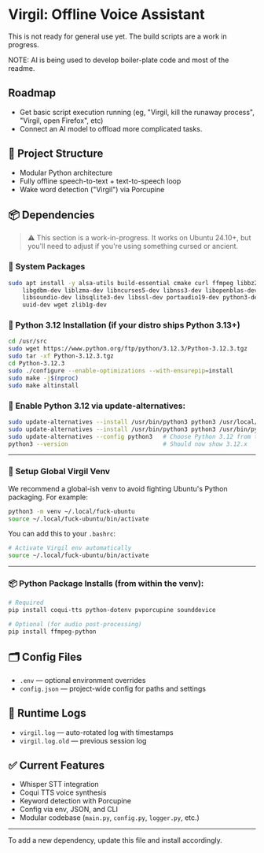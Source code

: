 # Virgil: Offline Voice Assistant

This is not ready for general use yet. The build scripts are a work in progress.

NOTE: AI is being used to develop boiler-plate code and most of the readme.

## Roadmap
- Get basic script execution running (eg, "Virgil, kill the runaway process", "Virgil, open Firefox", etc)
- Connect an AI model to offload more complicated tasks.

## 🧱 Project Structure
- Modular Python architecture
- Fully offline speech-to-text + text-to-speech loop
- Wake word detection ("Virgil") via Porcupine

## 📦 Dependencies

> ⚠️ This section is a work-in-progress. It works on Ubuntu 24.10+, but you'll need to adjust if you're using something cursed or ancient.

### 🧱 System Packages
```bash
sudo apt install -y alsa-utils build-essential cmake curl ffmpeg libbz2-dev libffi-dev \
    libgdbm-dev liblzma-dev libncurses5-dev libnss3-dev libopenblas-dev libreadline-dev \
    libsoundio-dev libsqlite3-dev libssl-dev portaudio19-dev python3-dev sox tk-dev \
    uuid-dev wget zlib1g-dev
```

### 🐍 Python 3.12 Installation (if your distro ships Python 3.13+)
```bash
cd /usr/src
sudo wget https://www.python.org/ftp/python/3.12.3/Python-3.12.3.tgz
sudo tar -xf Python-3.12.3.tgz
cd Python-3.12.3
sudo ./configure --enable-optimizations --with-ensurepip=install
sudo make -j$(nproc)
sudo make altinstall
```

### 🔀 Enable Python 3.12 via update-alternatives:
```bash
sudo update-alternatives --install /usr/bin/python3 python3 /usr/local/bin/python3.12 1
sudo update-alternatives --install /usr/bin/python3 python3 /usr/bin/python3.13 2
sudo update-alternatives --config python3   # Choose Python 3.12 from the menu
python3 --version                           # Should now show 3.12.x
```

---

### 🦪 Setup Global Virgil Venv
We recommend a global-ish venv to avoid fighting Ubuntu's Python packaging. For example:
```bash
python3 -m venv ~/.local/fuck-ubuntu
source ~/.local/fuck-ubuntu/bin/activate
```

You can add this to your `.bashrc`:
```bash
# Activate Virgil env automatically
source ~/.local/fuck-ubuntu/bin/activate
```

---

### 📦 Python Package Installs (from within the venv):

```bash
# Required
pip install coqui-tts python-dotenv pvporcupine sounddevice

# Optional (for audio post-processing)
pip install ffmpeg-python
```

## 🗂 Config Files
- `.env` — optional environment overrides
- `config.json` — project-wide config for paths and settings

## 🔁 Runtime Logs
- `virgil.log` — auto-rotated log with timestamps
- `virgil.log.old` — previous session log

## ✅ Current Features
- Whisper STT integration
- Coqui TTS voice synthesis
- Keyword detection with Porcupine
- Config via env, JSON, and CLI
- Modular codebase (`main.py`, `config.py`, `logger.py`, etc.)

---
To add a new dependency, update this file and install accordingly.

